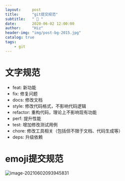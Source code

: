 ```yaml
---
layout:     post
title:      "git提交规范"
subtitle:   " 🐛 "
date:       2020-06-02 12:00:00
author:     "Hiz"
header-img: "img/post-bg-2015.jpg"
catalog: true
tags:
    - git
---
```


# 文字规范

- feat: 新功能
- fix: 修复问题
- docs: 修改文档
- style: 修改代码格式，不影响代码逻辑
- refactor: 重构代码，理论上不影响现有功能
- perf: 提升性能
- test: 增加修改测试用例
- chore: 修改工具相关（包括但不限于文档、代码生成等）
- deps: 升级依赖

# emoji提交规范

![image-20210602093945831](https://gitee.com/inkkk0516/typora/raw/master/image-20210602093945831.png)